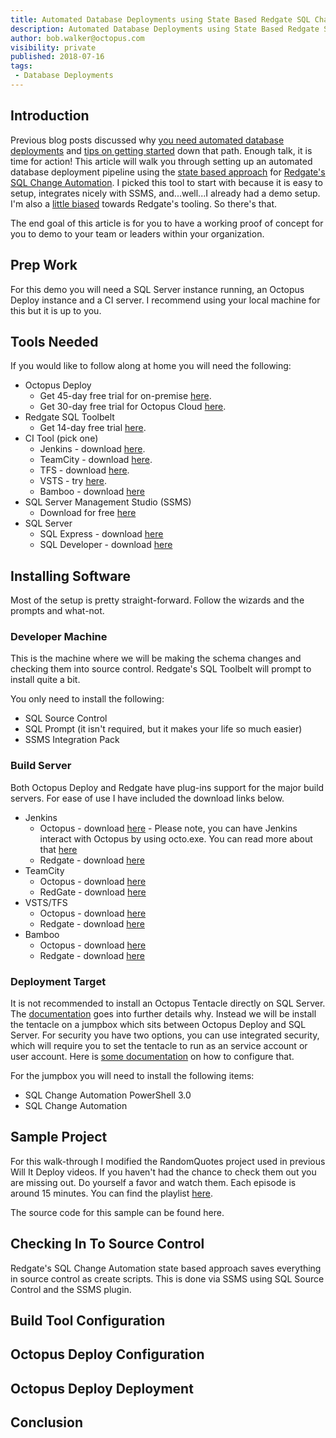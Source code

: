 ```yaml
---
title: Automated Database Deployments using State Based Redgate SQL Change Automation
description: Automated Database Deployments using State Based Redgate SQL Change Automation
author: bob.walker@octopus.com
visibility: private
published: 2018-07-16
tags:
 - Database Deployments
---
```


## Introduction

Previous blog posts discussed why [you need automated database deployments](https://octopus.com/blog/automated-database-deployments-series-kick-off) and [tips on getting started](https://octopus.com/blog/automated-database-deployments-iteration-zero) down that path.  Enough talk, it is time for action!  This article will walk you through setting up an automated database deployment pipeline using the [state based approach](https://www.red-gate.com/products/sql-development/sql-change-automation/approaches) for [Redgate's SQL Change Automation](https://www.red-gate.com/products/sql-development/sql-change-automation/).  I picked this tool to start with because it is easy to setup, integrates nicely with SSMS, and...well...I already had a demo setup.  I'm also a [little biased](https://www.red-gate.com/hub/events/friends-of-rg/friend/BobWalker) towards Redgate's tooling.  So there's that.

The end goal of this article is for you to have a working proof of concept for you to demo to your team or leaders within your organization.

## Prep Work

For this demo you will need a SQL Server instance running, an Octopus Deploy instance and a CI server.  I recommend using your local machine for this but it is up to you.  

## Tools Needed

If you would like to follow along at home you will need the following:

- Octopus Deploy
    - Get 45-day free trial for on-premise [here](https://octopus.com/licenses/trial).
    - Get 30-day free trial for Octopus Cloud [here](https://octopus.com/account/register).
- Redgate SQL Toolbelt
    - Get 14-day free trial [here](https://www.red-gate.com/dynamic/products/sql-development/sql-toolbelt/download).  
- CI Tool (pick one)
    - Jenkins - download [here](https://jenkins.io/download).
    - TeamCity - download [here](https://www.jetbrains.com/teamcity/download/).
    - TFS - download [here](https://visualstudio.microsoft.com/tfs/).
    - VSTS - try [here](https://visualstudio.microsoft.com/team-services/).
    - Bamboo - download [here](https://www.atlassian.com/software/bamboo/download)
- SQL Server Management Studio (SSMS)
    - Download for free [here](https://docs.microsoft.com/en-us/sql/ssms/download-sql-server-management-studio-ssms)
- SQL Server
    - SQL Express - download [here](https://www.microsoft.com/en-us/sql-server/sql-server-editions-express)
    - SQL Developer - download [here](https://www.microsoft.com/en-us/sql-server/sql-server-downloads)

## Installing Software

Most of the setup is pretty straight-forward.  Follow the wizards and the prompts and what-not.  

### Developer Machine
This is the machine where we will be making the schema changes and checking them into source control.  Redgate's SQL Toolbelt will prompt to install quite a bit.  

You only need to install the following:
- SQL Source Control
- SQL Prompt (it isn't required, but it makes your life so much easier)
- SSMS Integration Pack

### Build Server

Both Octopus Deploy and Redgate have plug-ins support for the major build servers.  For ease of use I have included the download links below.  

- Jenkins
    - Octopus - download [here](https://download.octopusdeploy.com/octopus-tools/4.37.0/OctopusTools.4.37.0.zip) - Please note, you can have Jenkins interact with Octopus by using octo.exe.  You can read more about that [here](https://octopus.com/docs/api-and-integration/jenkins)
    - Redgate - download [here](https://plugins.jenkins.io/redgate-sql-ci)
- TeamCity
    - Octopus - download [here](https://download.octopusdeploy.com/octopus-teamcity/Octopus.TeamCity.zip)
    - RedGate - download [here](https://www.red-gate.com/dlmas/TeamCity-download)
- VSTS/TFS
    - Octopus - download [here](https://marketplace.visualstudio.com/items?itemName=octopusdeploy.octopus-deploy-build-release-tasks)
    - Redgate - download [here](https://marketplace.visualstudio.com/items?itemName=redgatesoftware.redgateDlmAutomationBuild)
- Bamboo
    - Octopus - download [here](https://marketplace.atlassian.com/apps/1217235/octopus-deploy-bamboo-add-on?hosting=server&tab=overview)
    - Redgate - download [here](https://marketplace.atlassian.com/apps/1213347/redgate-dlm-automation-for-bamboo?hosting=server&tab=overview)

### Deployment Target
It is not recommended to install an Octopus Tentacle directly on SQL Server.  The [documentation](https://octopus.com/docs/deployment-examples/sql-server-databases#SQLServerdatabases-Tentacles) goes into further details why.  Instead we will be install the tentacle on a jumpbox which sits between Octopus Deploy and SQL Server.  For security you have two options, you can use integrated security, which will require you to set the tentacle to run as an service account or user account.  Here is [some documentation](https://octopus.com/docs/infrastructure/windows-targets/running-tentacle-under-a-specific-user-account) on how to configure that.  

For the jumpbox you will need to install the following items:
- SQL Change Automation PowerShell 3.0
- SQL Change Automation

## Sample Project

For this walk-through I modified the RandomQuotes project used in previous Will It Deploy videos.  If you haven't had the chance to check them out you are missing out.  Do yourself a favor and watch them.  Each episode is around 15 minutes.  You can find the playlist [here](https://www.youtube.com/playlist?list=PLAGskdGvlaw13QRF-ypT9h83QTPutlbMn).  

The source code for this sample can be found here.

## Checking In To Source Control

Redgate's SQL Change Automation state based approach saves everything in source control as create scripts.  This is done via SSMS using SQL Source Control and the SSMS plugin.  

## Build Tool Configuration



## Octopus Deploy Configuration

## Octopus Deploy Deployment

## Conclusion